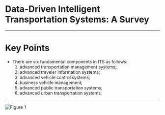# Data-Driven Intelligent Transportation Systems: A Survey

----------
# Key Points


- There are six fundamental components in ITS as follows: 
  1. advanced transportation management systems;
  2. advanced traveler information systems;
  3. advanced vehicle control systems;
  4. business vehicle management;
  5. advanced public transportation systems;
  6. advanced urban transportation systems.
----------



![Figure 1](https://raw.githubusercontent.com/subasish/PaperNotes/main/short_paper_notes/images/018.jpg)




